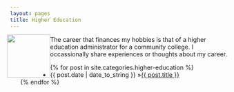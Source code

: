 ```yaml
---
layout: pages
title: Higher Education
---
```


<img
src="http://www.stevencombs.com/images/design/higher-education.svg"
style="
  float: left;
  width: 100px;
  margin-left: -7px;
  margin-top: -3px;
  "
/>

The career that finances my hobbies is that of a higher education administrator for a community college. I occassionally share experiences or thoughts about my career.

<ul id="blog-posts" class="posts">
{% for post in site.categories.higher-education %}
    <li><span>{{ post.date | date_to_string }} &raquo;</span><a href="{{ post.url }}">{{ post.title }}</a></li>
{% endfor %}
</ul>
